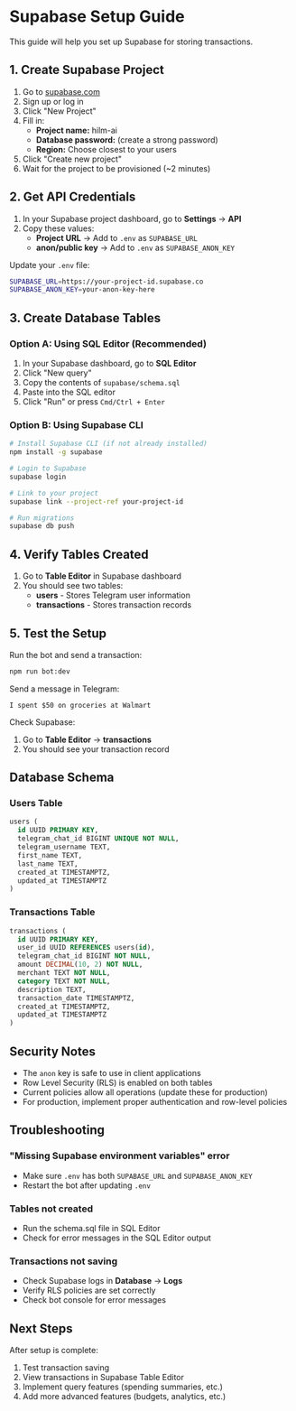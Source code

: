 # Supabase Setup Guide

This guide will help you set up Supabase for storing transactions.

## 1. Create Supabase Project

1. Go to [supabase.com](https://supabase.com)
2. Sign up or log in
3. Click "New Project"
4. Fill in:
   - **Project name:** hilm-ai
   - **Database password:** (create a strong password)
   - **Region:** Choose closest to your users
5. Click "Create new project"
6. Wait for the project to be provisioned (~2 minutes)

## 2. Get API Credentials

1. In your Supabase project dashboard, go to **Settings** → **API**
2. Copy these values:
   - **Project URL** → Add to `.env` as `SUPABASE_URL`
   - **anon/public key** → Add to `.env` as `SUPABASE_ANON_KEY`

Update your `.env` file:
```bash
SUPABASE_URL=https://your-project-id.supabase.co
SUPABASE_ANON_KEY=your-anon-key-here
```

## 3. Create Database Tables

### Option A: Using SQL Editor (Recommended)

1. In your Supabase dashboard, go to **SQL Editor**
2. Click "New query"
3. Copy the contents of `supabase/schema.sql`
4. Paste into the SQL editor
5. Click "Run" or press `Cmd/Ctrl + Enter`

### Option B: Using Supabase CLI

```bash
# Install Supabase CLI (if not already installed)
npm install -g supabase

# Login to Supabase
supabase login

# Link to your project
supabase link --project-ref your-project-id

# Run migrations
supabase db push
```

## 4. Verify Tables Created

1. Go to **Table Editor** in Supabase dashboard
2. You should see two tables:
   - **users** - Stores Telegram user information
   - **transactions** - Stores transaction records

## 5. Test the Setup

Run the bot and send a transaction:
```bash
npm run bot:dev
```

Send a message in Telegram:
```
I spent $50 on groceries at Walmart
```

Check Supabase:
1. Go to **Table Editor** → **transactions**
2. You should see your transaction record

## Database Schema

### Users Table
```sql
users (
  id UUID PRIMARY KEY,
  telegram_chat_id BIGINT UNIQUE NOT NULL,
  telegram_username TEXT,
  first_name TEXT,
  last_name TEXT,
  created_at TIMESTAMPTZ,
  updated_at TIMESTAMPTZ
)
```

### Transactions Table
```sql
transactions (
  id UUID PRIMARY KEY,
  user_id UUID REFERENCES users(id),
  telegram_chat_id BIGINT NOT NULL,
  amount DECIMAL(10, 2) NOT NULL,
  merchant TEXT NOT NULL,
  category TEXT NOT NULL,
  description TEXT,
  transaction_date TIMESTAMPTZ,
  created_at TIMESTAMPTZ,
  updated_at TIMESTAMPTZ
)
```

## Security Notes

- The `anon` key is safe to use in client applications
- Row Level Security (RLS) is enabled on both tables
- Current policies allow all operations (update these for production)
- For production, implement proper authentication and row-level policies

## Troubleshooting

### "Missing Supabase environment variables" error
- Make sure `.env` has both `SUPABASE_URL` and `SUPABASE_ANON_KEY`
- Restart the bot after updating `.env`

### Tables not created
- Run the schema.sql file in SQL Editor
- Check for error messages in the SQL Editor output

### Transactions not saving
- Check Supabase logs in **Database** → **Logs**
- Verify RLS policies are set correctly
- Check bot console for error messages

## Next Steps

After setup is complete:
1. Test transaction saving
2. View transactions in Supabase Table Editor
3. Implement query features (spending summaries, etc.)
4. Add more advanced features (budgets, analytics, etc.)

